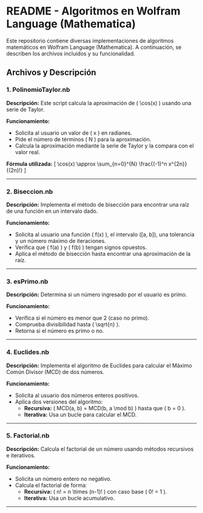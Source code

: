 # README - Algoritmos en Wolfram Language (Mathematica)

Este repositorio contiene diversas implementaciones de algoritmos matemáticos en Wolfram Language (Mathematica). A continuación, se describen los archivos incluidos y su funcionalidad.

## Archivos y Descripción

### 1. PolinomioTaylor.nb
**Descripción:**
Este script calcula la aproximación de \( \cos(x) \) usando una serie de Taylor.

**Funcionamiento:**
- Solicita al usuario un valor de \( x \) en radianes.
- Pide el número de términos \( N \) para la aproximación.
- Calcula la aproximación mediante la serie de Taylor y la compara con el valor real.

**Fórmula utilizada:**
\[
\cos(x) \approx \sum_{n=0}^{N} \frac{(-1)^n x^{2n}}{(2n)!}
\]

---

### 2. Biseccion.nb
**Descripción:**
Implementa el método de bisección para encontrar una raíz de una función en un intervalo dado.

**Funcionamiento:**
- Solicita al usuario una función \( f(x) \), el intervalo \([a, b]\), una tolerancia y un número máximo de iteraciones.
- Verifica que \( f(a) \) y \( f(b) \) tengan signos opuestos.
- Aplica el método de bisección hasta encontrar una aproximación de la raíz.

---

### 3. esPrimo.nb
**Descripción:**
Determina si un número ingresado por el usuario es primo.

**Funcionamiento:**
- Verifica si el número es menor que 2 (caso no primo).
- Comprueba divisibilidad hasta \( \sqrt{n} \).
- Retorna si el número es primo o no.

---

### 4. Euclides.nb
**Descripción:**
Implementa el algoritmo de Euclides para calcular el Máximo Común Divisor (MCD) de dos números.

**Funcionamiento:**
- Solicita al usuario dos números enteros positivos.
- Aplica dos versiones del algoritmo:
  - **Recursiva:** \( MCD(a, b) = MCD(b, a \mod b) \) hasta que \( b = 0 \).
  - **Iterativa:** Usa un bucle para calcular el MCD.

---

### 5. Factorial.nb
**Descripción:**
Calcula el factorial de un número usando métodos recursivos e iterativos.

**Funcionamiento:**
- Solicita un número entero no negativo.
- Calcula el factorial de forma:
  - **Recursiva:** \( n! = n \times (n-1)! \) con caso base \( 0! = 1 \).
  - **Iterativa:** Usa un bucle acumulativo.

---

